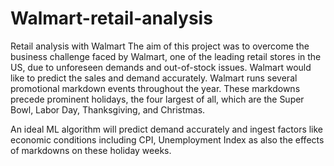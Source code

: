 # Walmart-retail-analysis
Retail analysis with Walmart
The aim of this project was to overcome the business challenge faced by Walmart, one of the leading retail stores in the US, due to unforeseen demands and out-of-stock issues. Walmart would like to predict the sales and demand accurately. Walmart runs several promotional markdown events throughout the year. These markdowns precede prominent holidays, the four largest of all, which are the Super Bowl, Labor Day, Thanksgiving, and Christmas.

An ideal ML algorithm will predict demand accurately and ingest factors like economic conditions including CPI, Unemployment Index as also the effects of markdowns on these holiday weeks.
